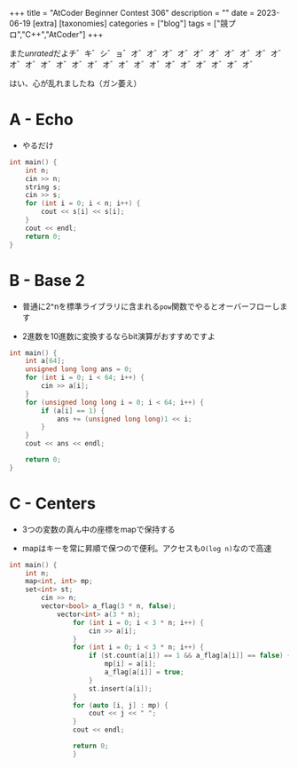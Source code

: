 +++
title = "AtCoder Beginner Contest 306"
description = ""
date = 2023-06-19
[extra]
[taxonomies]
categories = ["blog"]
tags = ["競プロ","C++","AtCoder"]
+++

また*unrated*だよチ゛キ゛シ゛ョ゛オ゛オ゛オ゛オ゛オ゛オ゛オ゛オ゛オ゛オ゛オ゛オ゛オ゛オ゛オ゛オ゛オ゛オ゛オ゛オ゛オ゛オ゛オ゛オ゛オ゛オ゛







はい、心が乱れましたね（ガン萎え）

# A - Echo

- やるだけ

```cpp
int main() {
    int n;
    cin >> n;
    string s;
    cin >> s;
    for (int i = 0; i < n; i++) {
        cout << s[i] << s[i];
    }
    cout << endl;
    return 0;
}
```

# B - Base 2

- 普通に2^nを標準ライブラリに含まれる`pow`関数でやるとオーバーフローします

- 2進数を10進数に変換するならbit演算がおすすめですよ

```cpp
int main() {
    int a[64];
    unsigned long long ans = 0;
    for (int i = 0; i < 64; i++) {
        cin >> a[i];
    }
    for (unsigned long long i = 0; i < 64; i++) {
        if (a[i] == 1) {
            ans += (unsigned long long)1 << i;
        }
    }
    cout << ans << endl;

    return 0;
}
```

# C - Centers

- 3つの変数の真ん中の座標をmapで保持する

- mapはキーを常に昇順で保つので便利。アクセスも`O(log n)`なので高速
    
    
```cpp
int main() {
    int n;
    map<int, int> mp;
    set<int> st;
        cin >> n;
        vector<bool> a_flag(3 * n, false);
            vector<int> a(3 * n);
                for (int i = 0; i < 3 * n; i++) {
                    cin >> a[i];
                }
                for (int i = 0; i < 3 * n; i++) {
                    if (st.count(a[i]) == 1 && a_flag[a[i]] == false) {
                        mp[i] = a[i];
                        a_flag[a[i]] = true;
                    }
                    st.insert(a[i]);
                }
                for (auto [i, j] : mp) {
                    cout << j << " ";
                }
                cout << endl;

                return 0;
                }
```